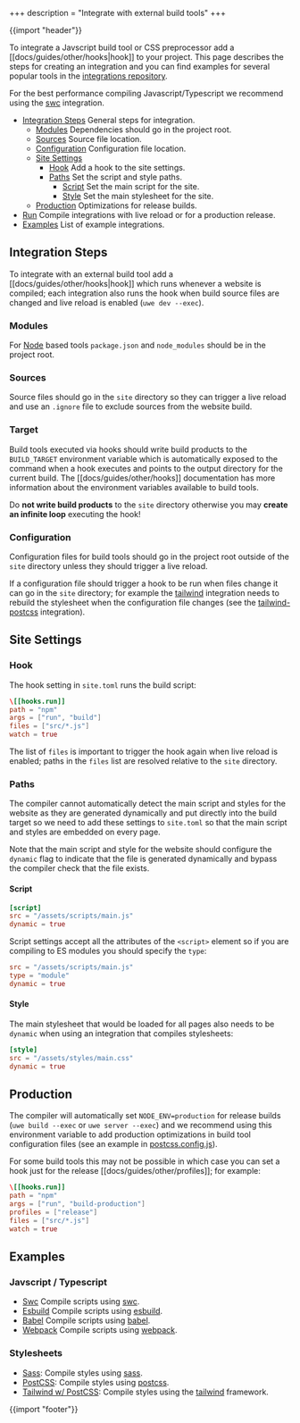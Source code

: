 +++
description = "Integrate with external build tools"
+++

{{import "header"}}

To integrate a Javscript build tool or CSS preprocessor add a [[docs/guides/other/hooks|hook]] to your project. This page describes the steps for creating an integration and you can find examples for several popular tools in the [integrations repository][].

For the best performance compiling Javascript/Typescript we recommend using the [swc][swc-example] integration.

* [Integration Steps](#integration-steps) General steps for integration.
  * [Modules](#modules) Dependencies should go in the project root.
  * [Sources](#sources) Source file location.
  * [Configuration](#configuration) Configuration file location.
  * [Site Settings](#site-settings)
    * [Hook](#hook) Add a hook to the site settings.
    * [Paths](#paths) Set the script and style paths.
      * [Script](#script) Set the main script for the site.
      * [Style](#style) Set the main stylesheet for the site.
  * [Production](#production) Optimizations for release builds.
* [Run](#run) Compile integrations with live reload or for a production release.
* [Examples](#examples) List of example integrations.

## Integration Steps

To integrate with an external build tool add a [[docs/guides/other/hooks|hook]] which runs whenever a website is compiled; each integration also runs the hook when build source files are changed and live reload is enabled (`uwe dev --exec`).

### Modules

For [Node][] based tools `package.json` and `node_modules` should be in the project root.

### Sources

Source files should go in the `site` directory so they can trigger a live reload and use an `.ignore` file to exclude sources from the website build.

### Target

Build tools executed via hooks should write build products to the `BUILD_TARGET` environment variable which is automatically exposed to the command when a hook executes and points to the output directory for the current build. The [[docs/guides/other/hooks]] documentation has more information about the environment variables available to build tools.

Do **not write build products** to the `site` directory otherwise you may **create an infinite loop** executing the hook!

### Configuration

Configuration files for build tools should go in the project root outside of the `site` directory unless they should trigger a live reload.

If a configuration file should trigger a hook to be run when files change it can go in the `site` directory; for example the [tailwind][] integration needs to rebuild the stylesheet when the configuration file changes (see the [tailwind-postcss][tailwind-postcss-example] integration).

## Site Settings

### Hook

The hook setting in `site.toml` runs the build script:

```toml
\[[hooks.run]]
path = "npm"
args = ["run", "build"]
files = ["src/*.js"]
watch = true
```

The list of `files` is important to trigger the hook again when live reload is enabled; paths in the `files` list are resolved relative to the `site` directory.

### Paths

The compiler cannot automatically detect the main script and styles for the website as they are generated dynamically and put directly into the build target so we need to add these settings to `site.toml` so that the main script and styles are embedded on every page.

Note that the main script and style for the website should configure the `dynamic` flag to indicate that the file is generated dynamically and bypass the compiler check that the file exists.

#### Script

```toml
[script]
src = "/assets/scripts/main.js"
dynamic = true
```

Script settings accept all the attributes of the `<script>` element so if you are compiling to ES modules you should specify the `type`:

```toml
src = "/assets/scripts/main.js"
type = "module"
dynamic = true
```

#### Style

The main stylesheet that would be loaded for all pages also needs to be `dynamic` when using an integration that compiles stylesheets:

```toml
[style]
src = "/assets/styles/main.css"
dynamic = true
```

## Production

The compiler will automatically set `NODE_ENV=production` for release builds (`uwe build --exec` or `uwe server --exec`) and we recommend using this environment variable to add production optimizations in build tool configuration files (see an example in [postcss.config.js][]).

For some build tools this may not be possible in which case you can set a hook just for the release [[docs/guides/other/profiles]]; for example:

```toml
\[[hooks.run]]
path = "npm"
args = ["run", "build-production"]
profiles = ["release"]
files = ["src/*.js"]
watch = true
```

## Examples

### Javscript / Typescript

* [Swc][swc-example] Compile scripts using [swc][].
* [Esbuild][esbuild-example] Compile scripts using [esbuild][].
* [Babel][babel-example] Compile scripts using [babel][].
* [Webpack][webpack-example] Compile scripts using [webpack][].

### Stylesheets

* [Sass][sass-example]: Compile styles using [sass][].
* [PostCSS][postcss-example]: Compile styles using [postcss][].
* [Tailwind w/ PostCSS][tailwind-postcss-example]: Compile styles using the [tailwind][] framework.

{{import "footer"}}

[integrations repository]: https://github.com/uwe-app/integrations

[swc-example]: https://github.com/uwe-app/integrations/tree/main/swc
[esbuild-example]: https://github.com/uwe-app/integrations/tree/main/esbuild
[babel-example]: https://github.com/uwe-app/integrations/tree/main/babel
[webpack-example]: https://github.com/uwe-app/integrations/tree/main/webpack

[sass-example]: https://github.com/uwe-app/integrations/tree/main/sass
[postcss-example]: https://github.com/uwe-app/integrations/tree/main/postcss
[tailwind-postcss-example]: https://github.com/uwe-app/integrations/tree/main/tailwind-postcss

[postcss.config.js]: https://github.com/uwe-app/integrations/tree/main/tailwind-postcss/postcss.config.js

[react]: https://reactjs.org/
[babel]: https://babeljs.io/
[Node]: https://nodejs.org/
[swc]: https://swc.rs/
[Esbuild]: https://esbuild.github.io
[Webpack]: https://webpack.js.org/
[tailwind]: https://tailwindcss.com/
[sass]: https://sass-lang.com/
[postcss]: https://postcss.org/
